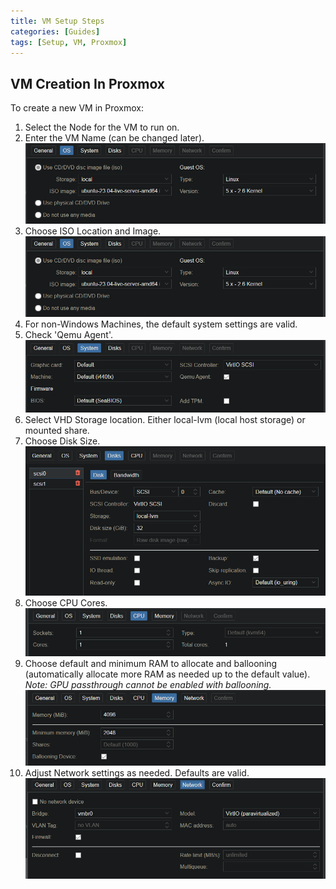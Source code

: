 ```yaml
---
title: VM Setup Steps
categories: [Guides]
tags: [Setup, VM, Proxmox]
---
```


## VM Creation In Proxmox

To create a new VM in Proxmox:

1. Select the Node for the VM to run on.
2. Enter the VM Name (can be changed later).
  ![alt text](assets/img/2025-01-23-VMSetup/image.png)
3. Choose ISO Location and Image.
  ![alt text](assets/img/2025-01-23-VMSetup/image-2.png)
4. For non-Windows Machines, the default system settings are valid.
5. Check 'Qemu Agent'.
  ![alt text](assets/img/2025-01-23-VMSetup/image-3.png)
6. Select VHD Storage location. Either local-lvm (local host storage) or mounted share.
7. Choose Disk Size.
  ![alt text](assets/img/2025-01-23-VMSetup/image-4.png)
8. Choose CPU Cores.
  ![alt text](assets/img/2025-01-23-VMSetup/image-5.png)
9. Choose default and minimum RAM to allocate and ballooning (automatically allocate more RAM as needed up to the default value).
*Note: GPU passthrough cannot be enabled with ballooning.*
  ![alt text](assets/img/2025-01-23-VMSetup/image-6.png)
10. Adjust Network settings as needed. Defaults are valid.
  ![alt text](assets/img/2025-01-23-VMSetup/image-7.png)
